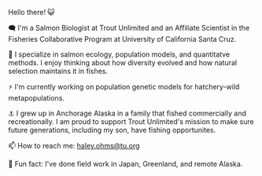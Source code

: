 
Hello there! 😺

🗨 I'm a Salmon Biologist at Trout Unlimited and an Affiliate Scientist in the Fisheries Collaborative Program at University of California Santa Cruz. 

🧮 I specialize in salmon ecology, population models, and quantitatve methods. 
I enjoy thinking about how diversity evolved and how natural selection maintains it in fishes. 

⚡ I'm currently working on population genetic models for hatchery-wild metapopulations.

⚓ I grew up in Anchorage Alaska in a family that fished commercially and recreationally. 
I am proud to support Trout Unlimited's mission to make sure future generations, including my son,
have fishing opportunites. 

📫 How to reach me: haley.ohms@tu.org

🎏 Fun fact: I've done field work in Japan, Greenland, and remote Alaska.

